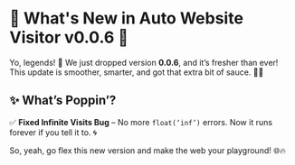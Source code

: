 # 🚀 What's New in Auto Website Visitor v0.0.6 🎉

Yo, legends! 👑 We just dropped version **0.0.6**, and it’s fresher than ever! This update is smoother, smarter, and got that extra bit of sauce. 🍯🔥  

## ✨ What’s Poppin’?  
✅ **Fixed Infinite Visits Bug** – No more `float(‘inf’)` errors. Now it runs forever if you tell it to. 🌀  

So, yeah, go flex this new version and make the web your playground! 🌐🔥  
